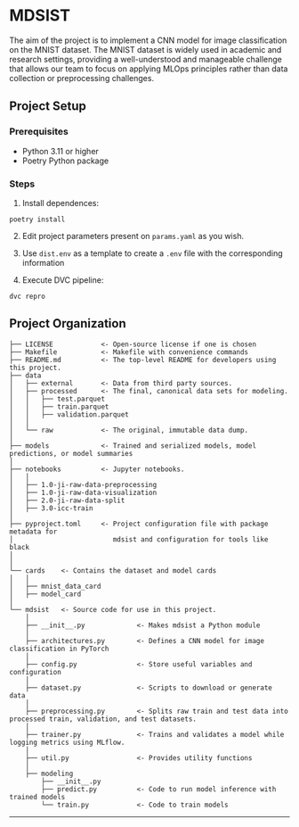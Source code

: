 # MDSIST

The aim of the project is to implement a CNN  model for image classification on the MNIST dataset.  The MNIST dataset is widely used in academic and research settings, providing a well-understood and manageable challenge that allows our team to focus on applying MLOps principles rather than data collection or preprocessing challenges.

## Project Setup

### Prerequisites
* Python 3.11 or higher
* Poetry Python package

### Steps

1. Install dependences:
```shell
poetry install
```
2. Edit project parameters present on `params.yaml` as you wish.

3. Use `dist.env` as a template to create a `.env` file with the corresponding information

4. Execute DVC pipeline:

```shell
dvc repro
```

## Project Organization

```
├── LICENSE            <- Open-source license if one is chosen
├── Makefile           <- Makefile with convenience commands
├── README.md          <- The top-level README for developers using this project.
├── data
│   ├── external       <- Data from third party sources.
│   ├── processed      <- The final, canonical data sets for modeling.
│   │   ├── test.parquet
│   │   ├── train.parquet
│   │   ├── validation.parquet
│   │
│   └── raw            <- The original, immutable data dump.
│
├── models             <- Trained and serialized models, model predictions, or model summaries
│
├── notebooks          <- Jupyter notebooks.
│   │
│   ├── 1.0-ji-raw-data-preprocessing
│   ├── 1.0-ji-raw-data-visualization
│   ├── 2.0-ji-raw-data-split
│   ├── 3.0-icc-train
│
├── pyproject.toml     <- Project configuration file with package metadata for 
│                         mdsist and configuration for tools like black
│
│
└── cards    <- Contains the dataset and model cards
│   │
│   ├── mnist_data_card
│   ├── model_card
│
└── mdsist   <- Source code for use in this project.
    │
    ├── __init__.py             <- Makes mdsist a Python module
    │
    ├── architectures.py        <- Defines a CNN model for image classification in PyTorch
    │
    ├── config.py               <- Store useful variables and configuration
    │
    ├── dataset.py              <- Scripts to download or generate data
    │
    ├── preprocessing.py        <- Splits raw train and test data into processed train, validation, and test datasets.
    │
    ├── trainer.py              <- Trains and validates a model while logging metrics using MLflow.
    │
    ├── util.py                 <- Provides utility functions
    │
    ├── modeling                
        ├── __init__.py 
        ├── predict.py          <- Code to run model inference with trained models          
        └── train.py            <- Code to train models
```

--------

